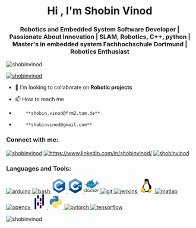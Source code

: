 <h1 align="center">Hi , I'm Shobin Vinod</h1>
<h3 align="center">Robotics and Embedded System Software Developer | Passionate About Innovation | SLAM, Robotics, C++, python | Master's in embedded system Fachhochschule Dortmund | Robotics Enthusiast</h3>

<p align="left"> <img src="https://komarev.com/ghpvc/?username=shobinvinod&label=Profile%20views&color=0e75b6&style=flat" alt="shobinvinod" /> </p>

<p align="left"> <a href="https://twitter.com/shobinvinod" target="blank"><img src="https://img.shields.io/twitter/follow/shobinvinod?logo=twitter&style=for-the-badge" alt="shobinvinod" /></a> </p>

- 👯 I’m looking to collaborate on **Robotic projects**

- 📫 How to reach me
-         **shobin.vinod@frm2.tum.de**
-         **shobinvinod@gmail.com**

<h3 align="left">Connect with me:</h3>
<p align="left">
<a href="https://twitter.com/shobinvinod" target="blank"><img align="center" src="https://cdn.jsdelivr.net/npm/simple-icons@3.0.1/icons/twitter.svg" alt="shobinvinod" height="30" width="40" /></a>
<a href="https://www.linkedin.com/in/shobinvinod/" target="blank"><img align="center" src="https://cdn.jsdelivr.net/npm/simple-icons@3.0.1/icons/linkedin.svg" alt="https://www.linkedin.com/in/shobinvinod/" height="30" width="40" /></a>
<a href="https://instagram.com/shobinvinod" target="blank"><img align="center" src="https://cdn.jsdelivr.net/npm/simple-icons@3.0.1/icons/instagram.svg" alt="shobinvinod" height="30" width="40" /></a>
</p>

<h3 align="left">Languages and Tools:</h3>
<p align="left"> <a href="https://www.arduino.cc/" target="_blank" rel="noreferrer"> <img src="https://cdn.worldvectorlogo.com/logos/arduino-1.svg" alt="arduino" width="40" height="40"/> </a> <a href="https://www.gnu.org/software/bash/" target="_blank" rel="noreferrer"> <img src="https://www.vectorlogo.zone/logos/gnu_bash/gnu_bash-icon.svg" alt="bash" width="40" height="40"/> </a> <a href="https://www.cprogramming.com/" target="_blank" rel="noreferrer"> <img src="https://raw.githubusercontent.com/devicons/devicon/master/icons/c/c-original.svg" alt="c" width="40" height="40"/> </a> <a href="https://www.w3schools.com/cpp/" target="_blank" rel="noreferrer"> <img src="https://raw.githubusercontent.com/devicons/devicon/master/icons/cplusplus/cplusplus-original.svg" alt="cplusplus" width="40" height="40"/> </a> <a href="https://www.docker.com/" target="_blank" rel="noreferrer"> <img src="https://raw.githubusercontent.com/devicons/devicon/master/icons/docker/docker-original-wordmark.svg" alt="docker" width="40" height="40"/> </a> <a href="https://git-scm.com/" target="_blank" rel="noreferrer"> <img src="https://www.vectorlogo.zone/logos/git-scm/git-scm-icon.svg" alt="git" width="40" height="40"/> </a> <a href="https://www.jenkins.io" target="_blank" rel="noreferrer"> <img src="https://www.vectorlogo.zone/logos/jenkins/jenkins-icon.svg" alt="jenkins" width="40" height="40"/> </a> <a href="https://www.linux.org/" target="_blank" rel="noreferrer"> <img src="https://raw.githubusercontent.com/devicons/devicon/master/icons/linux/linux-original.svg" alt="linux" width="40" height="40"/> </a> <a href="https://www.mathworks.com/" target="_blank" rel="noreferrer"> <img src="https://upload.wikimedia.org/wikipedia/commons/2/21/Matlab_Logo.png" alt="matlab" width="40" height="40"/> </a> <a href="https://opencv.org/" target="_blank" rel="noreferrer"> <img src="https://www.vectorlogo.zone/logos/opencv/opencv-icon.svg" alt="opencv" width="40" height="40"/> </a> <a href="https://pandas.pydata.org/" target="_blank" rel="noreferrer"> <img src="https://raw.githubusercontent.com/devicons/devicon/2ae2a900d2f041da66e950e4d48052658d850630/icons/pandas/pandas-original.svg" alt="pandas" width="40" height="40"/> </a> <a href="https://www.python.org" target="_blank" rel="noreferrer"> <img src="https://raw.githubusercontent.com/devicons/devicon/master/icons/python/python-original.svg" alt="python" width="40" height="40"/> </a> <a href="https://pytorch.org/" target="_blank" rel="noreferrer"> <img src="https://www.vectorlogo.zone/logos/pytorch/pytorch-icon.svg" alt="pytorch" width="40" height="40"/> </a> <a href="https://www.tensorflow.org" target="_blank" rel="noreferrer"> <img src="https://www.vectorlogo.zone/logos/tensorflow/tensorflow-icon.svg" alt="tensorflow" width="40" height="40"/> </a> </p>

<!--- Include this later
<p><img align="left" src="https://github-readme-stats.vercel.app/api/top-langs?username=shobinvinod&show_icons=true&locale=en&layout=compact" alt="shobinvinod" /></p>

<p>&nbsp;<img align="center" src="https://github-readme-stats.vercel.app/api?username=shobinvinod&show_icons=true&locale=en" alt="shobinvinod" /></p>
-->

<p><img align="center" src="https://github-readme-streak-stats.herokuapp.com/?user=shobinvinod&" alt="shobinvinod" /></p>

